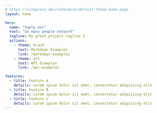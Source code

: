 ```yaml
---
# https://vitepress.dev/reference/default-theme-home-page
layout: home

hero:
  name: "Sople.net"
  text: "So many people network"
  tagline: My great project tagline 5
  actions:
    - theme: brand
      text: Markdown Examples
      link: /markdown-examples
    - theme: alt
      text: API Examples
      link: /api-examples

features:
  - title: Feature A
    details: Lorem ipsum dolor sit amet, consectetur adipiscing elit
  - title: Feature B
    details: Lorem ipsum dolor sit amet, consectetur adipiscing elit
  - title: Feature C
    details: Lorem ipsum dolor sit amet, consectetur adipiscing elit
---
```


